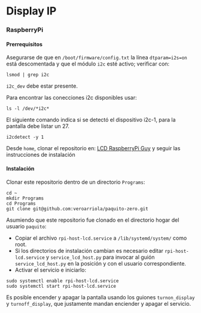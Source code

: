# Display IP

### RaspberryPi

#### Prerrequisitos

Asegurarse de que en ```/boot/firmware/config.txt``` la línea ```dtparam=i2s=on``` está descomentada y que el módulo ```i2c``` esté activo; verificar con:

```
lsmod | grep i2c
```

```i2c_dev``` debe estar presente.

Para encontrar las conecciones i2c disponibles usar:
```
ls -l /dev/*i2c*
```

El siguiente comando indica si se detectó el dispositivo i2c-1, para la pantalla debe listar un 27.
```
i2cdetect -y 1
```

Desde ```home```, clonar el repositorio en:
[LCD RaspberryPi Guy](https://github.com/the-raspberry-pi-guy/lcd) y seguir las instrucciones de instalación

#### Instalación

Clonar este repositorio dentro de un directorio ```Programs```:

```
cd ~
mkdir Programs
cd Programs
git clone git@github.com:veroarriola/paquito-zero.git
```

Asumiendo que este repositorio fue clonado en el directorio hogar del usuario ```paquito```:

* Copiar el archivo ```rpi-host-lcd.service``` a ```/lib/systemd/system/``` como root.
* Si los directorios de instalación cambian es necesario editar ```rpi-host-lcd.service``` y ```service_lcd_host.py``` para invocar al guión ```service_lcd_host.py``` en la posición y con el usuario correspondiente.
* Activar el servicio e iniciarlo:
```
sudo systemctl enable rpi-host-lcd.service
sudo systemctl start rpi-host-lcd.service
```
Es posible encender y apagar la pantalla usando los guiones ```turnon_display``` y ```turnoff_display```, que justamente mandan enciender y apagar el servicio.
